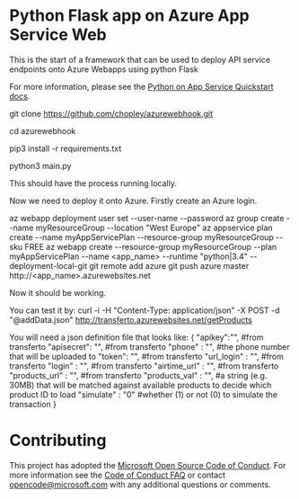 # Python Flask app on Azure App Service Web

This is the start of a framework that can be used to deploy API service endpoints onto Azure Webapps using python Flask


For more information, please see the [Python on App Service Quickstart docs](https://docs.microsoft.com/en-us/azure/app-service-web/app-service-web-get-started-python).

git clone https://github.com/chopley/azurewebhook.git

cd azurewebhook

pip3 install -r requirements.txt

python3 main.py

This should have the process running locally.

Now we need to deploy it onto Azure. Firstly create an Azure login.

az webapp deployment user set --user-name <username> --password <password>
az group create --name myResourceGroup --location "West Europe"
az appservice plan create --name myAppServicePlan --resource-group myResourceGroup --sku FREE
az webapp create --resource-group myResourceGroup --plan myAppServicePlan --name <app_name> --runtime "python|3.4" --deployment-local-git
git remote add azure <deploymentLocalGitUrl-from-create-step>
git push azure master
http://<app_name>.azurewebsites.net

Now it should be working.

You can test it by:
curl -i -H "Content-Type: application/json" -X POST -d "@addData.json" http://transferto.azurewebsites.net/getProducts

You will need a json definition file that looks like:
{
        "apikey":"", #from transferto
        "apisecret": "", #from transferto
        "phone" : "", #the phone number that will be uploaded to
        "token": "", #from transferto
        "url_login" : "", #from transferto
        "login" : "", #from transferto
        "airtime_url" : "", #from transferto
        "products_url" : "", #from transferto
        "products_val" : "", #a string (e.g. 30MB) that will be matched against available products to decide which product ID to load
        "simulate" : "0" #whether (1) or not (0) to simulate the transaction 
}

# Contributing

This project has adopted the [Microsoft Open Source Code of Conduct](https://opensource.microsoft.com/codeofconduct/). For more information see the [Code of Conduct FAQ](https://opensource.microsoft.com/codeofconduct/faq/) or contact [opencode@microsoft.com](mailto:opencode@microsoft.com) with any additional questions or comments.
